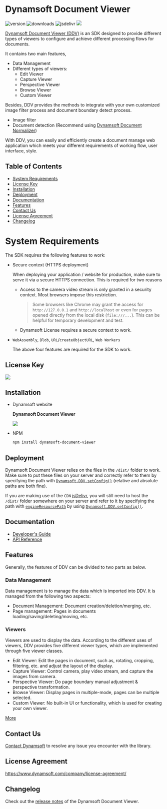 # Dynamsoft Document Viewer
![version](https://img.shields.io/npm/v/dynamsoft-document-viewer.svg)
![downloads](https://img.shields.io/npm/dm/dynamsoft-document-viewersvg) 
![jsdelivr](https://img.shields.io/jsdelivr/npm/hm/dynamsoft-document-viewer.svg)
![](https://img.shields.io/snyk/vulnerabilities/npm/dynamsoft-document-viewer.svg)

[Dynamsoft Document Viewer (DDV)](https://www.dynamsoft.com/document-viewer/docs/introduction/index.html) is an SDK designed to provide different types of viewers to configure and achieve different processing flows for documents. 

It contains two main features,

- Data Management
- Different types of viewers:
    - Edit Viewer
    - Capture Viewer
    - Perspective Viewer
    - Browse Viewer
    - Custom Viewer

Besides, DDV provides the methods to integrate with your own customized image filter process and document boundary detect process. 

- Image filter
- Document detection (Recommend using [Dynamsoft Document Normalizer](https://www.dynamsoft.com/document-normalizer/docs/web/programming/javascript/))

With DDV, you can easily and efficiently create a document manage web application which meets your different requirements of working flow, user interface, style.

## Table of Contents
- [System Requirements](#system-requirements)
- [License Key](#license-key)
- [Installation](#installation)
- [Deployment](#deployment)
- [Documentation](#documentation)
- [Features](#features)
- [Contact Us](#contact-us)
- [License Agreement](#license-agreement)
- [Changelog](#changelog)

# System Requirements

The SDK requires the following features to work:

- Secure context (HTTPS deployment)

  When deploying your application / website for production, make sure to serve it via a secure HTTPS connection. This is required for two reasons
  
  - Access to the camera video stream is only granted in a security context. Most browsers impose this restriction.
	> Some browsers like Chrome may grant the access for `http://127.0.0.1` and `http://localhost` or even for pages opened directly from the local disk (`file:///...`). This can be helpful for temporary development and test.
  
  - Dynamsoft License requires a secure context to work.

- `WebAssembly`, `Blob`, `URL`/`createObjectURL`, `Web Workers`

  The above four features are required for the SDK to work.

## License Key

[![](https://img.shields.io/badge/Get-30--day%20FREE%20Trial%20License-blue)](https://www.dynamsoft.com/customer/license/trialLicense/?product=ddv&utm_source=npm)

## Installation

- Dynamsoft website
	
    **Dynamsoft Document Viewer**
    
    [![](https://img.shields.io/badge/Download-Offline%20SDK-orange)](https://www.dynamsoft.com/document-viewer/downloads)

- NPM

    ```bash
    npm install dynamsoft-document-viewer
    ```

## Deployment

Dynamsoft Document Viewer relies on the files in the `/dist/` folder to work. Make sure to put these files on your server and correctly refer to them by specifying the path with [`Dynamsoft.DDV.setConfig()`](https://www.dynamsoft.com/document-viewer/docs/api/namespace/ddv.html#static-setconfig) (relative and absolute paths are both fine).

If you are making use of the `CDN` [jsDelivr](https://cdn.jsdelivr.net/npm/ddv), you will still need to host the `/dist/` folder somewhere on your server and refer to it by specifying the path with [`engineResourcePath`](https://www.dynamsoft.com/document-viewer/docs/api/interface/configuration.html#engineresourcepath) by using [`Dynamsoft.DDV.setConfig()`](https://www.dynamsoft.com/document-viewer/docs/api/namespace/ddv.html#static-setconfig). 


## Documentation

* [Developer's Guide](https://www.dynamsoft.com/document-viewer/docs/introduction/index.html)
* [API Reference](https://www.dynamsoft.com/document-viewer/docs/api/index.html)

## Features

Generally, the features of DDV can be divided to two parts as below.

### Data Management

Data management is to manage the data which is imported into DDV. It is managed from the following two aspects:

-	Document Management: Document creation/deletion/merging, etc.
-	Page management: Pages in documents loading/saving/deleting/moving, etc.

### Viewers

Viewers are used to display the data. According to the different uses of viewers, DDV provides five different viewer types, which are implemented through five viewer classes.

-	Edit Viewer: Edit the pages in document, such as, rotating, cropping, filtering, etc. and adjust the layout of the display.
-	Capture Viewer: Control camera, play video stream, and capture the images from camera.
-	Perspective Viewer: Do page boundary manual adjustment & perspective transformation.
-	Browse Viewer: Display pages in multiple-mode, pages can be multiple selected.
-	Custom Viewer: No built-in UI or functionality, which is used for creating your own viewer.


[More](https://www.dynamsoft.com/document-viewer/docs/features/index.html)

## Contact Us

[Contact Dynamsoft](https://www.dynamsoft.com/company/contact/) to resolve any issue you encounter with the library.

## License Agreement

https://www.dynamsoft.com/company/license-agreement/

## Changelog

Check out the [release notes](https://www.dynamsoft.com/document-viewer/docs/releasenotes/index.html) of the Dynamsoft Document Viewer.


